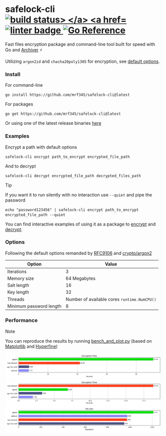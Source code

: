 <h2></h2>
<h1>
safelock-cli
<a href='https://github.com/mrf345/safelock-cli/actions/workflows/ci.yml'>
  <img src='https://github.com/mrf345/safelock-cli/actions/workflows/ci.yml/badge.svg' alt='build status>
</a>
<a href='https://github.com/golangci/golangci-lint/tree/master'>
  <img src='https://img.shields.io/badge/linter-golangci--lint-blue.svg?logo=go&logoColor=white' alt='linter badge'>
</a>
<a href="https://pkg.go.dev/github.com/mrf345/safelock-cli/safelock">
  <img src='https://img.shields.io/badge/reference-blue.svg?logo=go&logoColor=white' alt='Go Reference'>
</a>
</h1>

Fast files encryption package and command-line tool built for speed with Go and [Archiver](https://github.com/mholt/archiver) ⚡

Utilizing `argon2id` and `chacha20poly1305` for encryption, see [default options](#options).


### Install

For command-line

```shell
go install https://github.com/mrf345/safelock-cli@latest
```

For packages

```shell
go get https://github.com/mrf345/safelock-cli@latest
```

Or using one of the latest release binaries [here](https://github.com/mrf345/safelock-cli/releases)


### Examples

Encrypt a path with default options

```shell
safelock-cli encrypt path_to_encrypt encrypted_file_path
```
And to decrypt

```shell
safelock-cli decrypt encrypted_file_path decrypted_files_path
```
> [!TIP]
> If you want it to run silently with no interaction use `--quiet` and pipe the password

```shell
echo "password123456" | safelock-cli encrypt path_to_encrypt encrypted_file_path --quiet
```

You can find interactive examples of using it as a package to [encrypt](https://pkg.go.dev/github.com/mrf345/safelock-cli/safelock#example-Safelock.Encrypt) and [decrypt](https://pkg.go.dev/github.com/mrf345/safelock-cli/safelock#example-Safelock.Decrypt).


### Options

 Following the default options remanded by [RFC9106](https://datatracker.ietf.org/doc/html/rfc9106#section-7.4) and [crypto/argon2](https://pkg.go.dev/golang.org/x/crypto/argon2#IDKey)

| Option                  | Value                                       |
|-------------------------|---------------------------------------------|
| Iterations              | 3                                           |
| Memory size             | 64 Megabytes                                |
| Salt length             | 16                                          |
| Key length              | 32                                          |
| Threads                 | Number of available cores `runtime.NumCPU()`|
| Minimum password length | 8                                           |


### Performance

> [!NOTE]
> You can reproduce the results by running [bench_and_plot.py](benchmark/bench_and_plot.py) (based on [Matplotlib](https://github.com/matplotlib/matplotlib) and [Hyperfine](https://github.com/sharkdp/hyperfine))

<p align="center">
  <a href="https://raw.githubusercontent.com/mrf345/safelock-cli/master/benchmark/encryption-time.webp" target="_blank">
    <img src="benchmark/encryption-time.webp" alt="encryption time" />
  </a>
  <a href="https://raw.githubusercontent.com/mrf345/safelock-cli/master/benchmark/decryption-time.webp" target="_blank">
    <img src="benchmark/decryption-time.webp" alt="decryption time" />
  </a>
  <a href="https://raw.githubusercontent.com/mrf345/safelock-cli/master/benchmark/file-size.webp" target="_blank">
    <img src="benchmark/file-size.webp" alt="file size" />
  </a>
</p>
